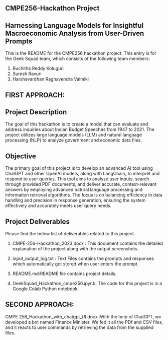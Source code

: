 ## CMPE256-Hackathon Project
## Harnessing Language Models for Insightful Macroeconomic Analysis from User-Driven Prompts
 This is the README for the CMPE256 hackathon project. This entry is for the Geek Squad team, which consists of the following team members:
 1. Ruchitha Reddy Koluguri
 2. Suresh Ravuri
 3. Harshavardhan Raghavendra Valmiki

## FIRST APPROACH:
## Project Description
The goal of this hackathon is to create a model that can evaluate and address inquiries about Indian Budget Speeches from 1947 to 2021. The project utilizes large language models (LLM) and natural language processing (NLP) to analyze government and economic data files.

## Objective
The primary goal of this project is to develop an advanced AI tool using ChatGPT and other OpenAI models, along with LangChain, to interpret and respond to user queries. This tool aims to analyze user inputs, search through provided PDF documents, and deliver accurate, context-relevant answers by employing advanced natural language processing and information retrieval algorithms. The focus is on balancing efficiency in data handling and precision in response generation, ensuring the system effectively and accurately meets user query needs.
## Project Deliverables
Please find the below list of deliverables related to this project.

1. CMPE-256-Hackathon_2023.docx : This document contains the detailed explanation of the project along with the output screenshots.
   
2. input_output_log.txt : Text Files contains the prompts and responses which automatically got stored when user enters the prompt.

3. README.md:README file contains project details.

4. GeekSquad_Hackathon_cmpe256.ipynb: The code for this project is in a Google Colab Python notebook.

## SECOND APPROACH:

CMPE 256_Hackathon_with_chatgpt_UI.docx :With the help of ChatGPT, we developed a bot named Finance Minister. We fed it all the PDf and CSV files, and it reacts to user commands by retrieving the data from the supplied files.
